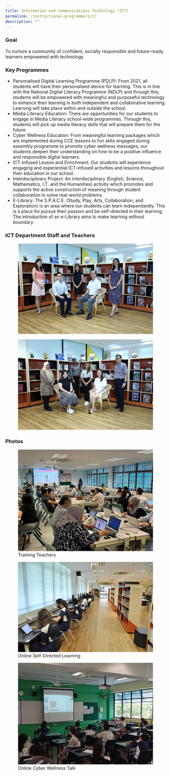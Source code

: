 ```yaml
---
title: Information and Communications Technology (ICT)
permalink: /instructional-programme/ict/
description: ""
---
```

### Goal

To nurture a community of confident, socially responsible and future-ready learners empowered with technology

### Key Programmes

* Personalised Digital Learning Programme (PDLP): From 2021, all students will have their personalised device for learning. This is in line with the National Digital Literacy Programme (NDLP) and through this, students will be empowered with meaningful and purposeful technology to enhance their learning in both independent and collaborative learning. Learning will take place within and outside the school.
* Media Literacy Education: There are opportunities for our students to engage in Media Literacy school-wide programmes. Through this, students will pick up media literacy skills that will prepare them for the future.
* Cyber Wellness Education: From meaningful learning packages which are implemented during CCE lessons to fun skits engaged during assembly programme to promote cyber wellness messages, our students deepen their understanding on how to be a positive influence and responsible digital learners.
* ICT-infused Lesson and Enrichment: Our students will experience engaging and experiential ICT-infused activities and lessons throughout their education in our school.
* Interdisciplinary Project: An interdisciplinary (English, Science, Mathematics, I.T. and the Humanities) activity which promotes and supports the active construction of meaning through student collaboration to solve real-world problems.
* E-Library: The S.P.A.C.E. (Study, Play, Arts, Collaboration, and Exploration) is an area where our students can learn independently. This is a place for pursue their passion and be self-directed in their learning. The introduction of an e-Library aims to make learning without boundary.


### ICT Department Staff and Teachers
  

<figure><img src=/images/IP/ICT/ICT1.png></figure>

<figure><img src=/images/IP/ICT/ICT2.png></figure>




### Photos

<figure><img src=/images/IP/ICT/Nearpod%20Training.jpeg><figcaption>Training Teachers</figcaption></figure>

<figure><img src=/images/IP/ICT/Photo_2-Online-Self-Directed-Learning.jpg><figcaption>Online Self-Directed Learning</figcaption></figure>

<figure><img src=/images/IP/ICT/Photo_3-Online-Cyber-Wellness-Talk.jpg><figcaption>Online Cyber Wellness Talk</figcaption></figure>